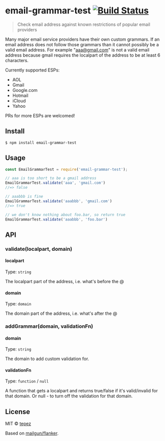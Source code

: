 # email-grammar-test [![Build Status](https://travis-ci.org/tepez/email-grammar-test.svg?branch=master)](https://travis-ci.org/tepez/email-grammar-test)

> Check email address against known restrictions of popular email providers

Many major email service providers have their own custom grammars.
If an email address does not follow those grammars than it cannot possibly be a valid email address.
For example "aaa@gmail.com" is not a valid email address because gmail requires the localpart of the address
to be at least 6 characters.

Currently supported ESPs:
* AOL
* Gmail
* Google.com
* Hotmail
* iCloud
* Yahoo

PRs for more ESPs are welcomed!

## Install

```
$ npm install email-grammar-test
```


## Usage

```js
const EmailGrammarTest = require('email-grammar-test');

// aaa is too short to be a gmail address
EmailGrammarTest.validate('aaa', 'gmail.com')
//=> false

// aaabbb is fine
EmailGrammarTest.validate('aaabbb', 'gmail.com')
//=> true

// we don't know nothing about foo.bar, so return true
EmailGrammarTest.validate('aaabbb', 'foo.bar')
```


## API

### validate(localpart, domain)

#### localpart
Type: `string`

The localpart part of the address, i.e. what's before the @

#### domain
Type: `domain`

The domain part of the address, i.e. what's after the @

### addGrammar(domain, validationFn)

#### domain
Type: `string`

The domain to add custom validation for.

#### validationFn
Type: `function` / `null`

A function that gets a localpart and returns true/false if it's valid/invalid for that domain.
Or null - to turn off the validation for that domain.

## License

MIT © [tepez](https://tepez.co.il)

Based on [mailgun/flanker](https://github.com/mailgun/flanker).